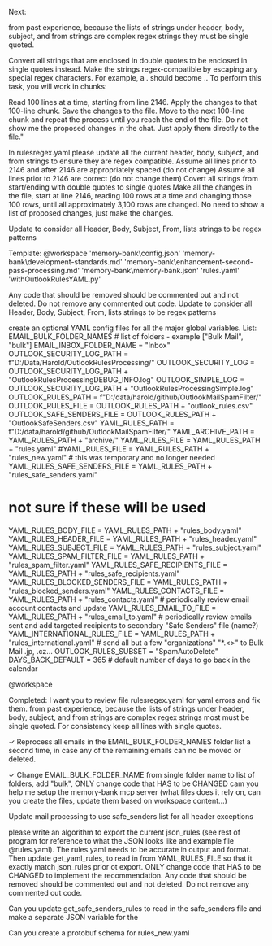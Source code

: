 Next:

from past experience, because the lists of strings under header, body, subject, and from strings are complex regex strings they must be single quoted.




Convert all strings that are enclosed in double quotes to be enclosed in single quotes instead.
Make the strings regex-compatible by escaping any special regex characters. For example, a . should become \..
To perform this task, you will work in chunks:

Read 100 lines at a time, starting from line 2146.
Apply the changes to that 100-line chunk.
Save the changes to the file.
Move to the next 100-line chunk and repeat the process until you reach the end of the file.
Do not show me the proposed changes in the chat. Just apply them directly to the file."


In rulesregex.yaml please update all the current header, body, subject, and from strings to ensure they are regex compatible.
Assume all lines prior to 2146 and after 2146 are appropriately spaced (do not change)
Assume all lines prior to 2146 are correct (do not change them)
Covert all strings from start/ending with double quotes to single quotes
Make all the changes in the file, start at line 2146, reading 100 rows at a time and changing those 100 rows, until all approximately 3,100 rows are changed.
No need to show a list of proposed changes, just make the changes.


Update to consider all Header, Body, Subject, From, lists strings to be regex patterns

Template:
@workspace 'memory-bank\config.json' 'memory-bank\development-standards.md' 'memory-bank\enhancement-second-pass-processing.md' 'memory-bank\memory-bank.json' 'rules.yaml' 'withOutlookRulesYAML.py'

Any code that should be removed should be commented out and not deleted.
Do not remove any commented out code.
Update to consider all Header, Body, Subject, From, lists strings to be regex patterns



create an optional YAML config files for all the major global variables.  List:
EMAIL_BULK_FOLDER_NAMES # list of folders - example ["Bulk Mail", "bulk"] 
EMAIL_INBOX_FOLDER_NAME = "Inbox"
OUTLOOK_SECURITY_LOG_PATH = f"D:/Data/Harold/OutlookRulesProcessing/"
OUTLOOK_SECURITY_LOG = OUTLOOK_SECURITY_LOG_PATH + "OutlookRulesProcessingDEBUG_INFO.log"
OUTLOOK_SIMPLE_LOG = OUTLOOK_SECURITY_LOG_PATH + "OutlookRulesProcessingSimple.log"
OUTLOOK_RULES_PATH = f"D:/data/harold/github/OutlookMailSpamFilter/"
OUTLOOK_RULES_FILE = OUTLOOK_RULES_PATH + "outlook_rules.csv"
OUTLOOK_SAFE_SENDERS_FILE = OUTLOOK_RULES_PATH + "OutlookSafeSenders.csv"
YAML_RULES_PATH = f"D:/data/harold/github/OutlookMailSpamFilter/"
YAML_ARCHIVE_PATH = YAML_RULES_PATH + "archive/"
YAML_RULES_FILE = YAML_RULES_PATH + "rules.yaml"
#YAML_RULES_FILE = YAML_RULES_PATH + "rules_new.yaml" # this was temporary and no longer needed
YAML_RULES_SAFE_SENDERS_FILE    = YAML_RULES_PATH + "rules_safe_senders.yaml"

# not sure if these will be used
YAML_RULES_BODY_FILE            = YAML_RULES_PATH + "rules_body.yaml"
YAML_RULES_HEADER_FILE          = YAML_RULES_PATH + "rules_header.yaml"
YAML_RULES_SUBJECT_FILE         = YAML_RULES_PATH + "rules_subject.yaml"
YAML_RULES_SPAM_FILTER_FILE     = YAML_RULES_PATH + "rules_spam_filter.yaml"
YAML_RULES_SAFE_RECIPIENTS_FILE = YAML_RULES_PATH + "rules_safe_recipients.yaml"
YAML_RULES_BLOCKED_SENDERS_FILE = YAML_RULES_PATH + "rules_blocked_senders.yaml"
YAML_RULES_CONTACTS_FILE        = YAML_RULES_PATH + "rules_contacts.yaml"           # periodically review email account contacts and update
YAML_RULES_EMAIL_TO_FILE        = YAML_RULES_PATH + "rules_email_to.yaml"           # periodically review emails sent and add targeted recipients to secondary "Safe Senders" file (name?)
YAML_INTERNATIONAL_RULES_FILE   = YAML_RULES_PATH + "rules_international.yaml"      # send all but a few "organizations" "*.<>" to Bulk Mail .jp, .cz...
OUTLOOK_RULES_SUBSET            = "SpamAutoDelete"
DAYS_BACK_DEFAULT = 365 # default number of days to go back in the calendar



@workspace 



Completed:
I want you to review file rulesregex.yaml for yaml errors and fix them.
from past experience, because the lists of strings under header, body, subject, and from strings are complex regex strings most must be single quoted.  For consistency keep all lines with single quotes.

✓ Reprocess all emails in the EMAIL_BULK_FOLDER_NAMES folder list a second time, in case any of the remaining emails can no be moved or deleted.

✓ Change EMAIL_BULK_FOLDER_NAME from single folder name to list of folders, add "bulk", ONLY change code that HAS to be CHANGED
cam you help me setup the memory-bank mcp server (what files does it rely on, can you create the files, update them based on workspace content...)

Update mail processing to use safe_senders list for all header exceptions

please write an algorithm to export the current json_rules (see rest of program for reference
to what the JSON looks like and example file @rules.yaml).
The rules.yaml needs to be accurate in output and format.
Then update get_yaml_rules, to read in from YAML_RULES_FILE so that it exactly match json_rules prior ot export.
ONLY change code that HAS to be CHANGED to implement the recommendation.
Any code that should be removed should be commented out and not deleted.
Do not remove any commented out code.

Can you update get_safe_senders_rules to read in the safe_senders file and make a separate JSON variable for the

Can you create a protobuf schema for rules_new.yaml
